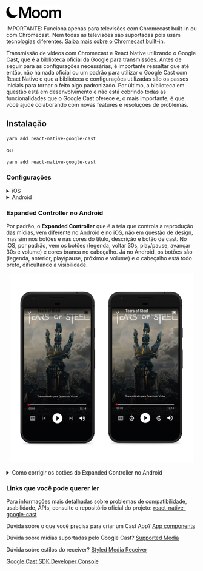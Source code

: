 <p align="left">
    <img src="/assets/moom.svg" height="35" alt="Moom"/>
</p>

IMPORTANTE: Funciona apenas para televisões com Chromecast built-in ou com Chromecast. Nem todas as televisões são suportadas pois usam tecnologias diferentes. [Saiba mais sobre o Chromecast built-in](https://www.google.com/chromecast/built-in/).

Transmissão de vídeos com Chromecast e React Native utilizando o Google Cast, que é a biblioteca oficial da Google para transmissões. Antes de seguir para as configurações necessárias, é importante ressaltar que até então, não há nada oficial ou um padrão para utilizar o Google Cast com React Native e que a biblioteca e configurações utilizadas são os passos iniciais para tornar o feito algo padronizado. Por último, a biblioteca em questão está em desenvolvimento e não está cobrindo todas as funcionalidades que o Google Cast oferece e, o mais importante, é que você ajude colaborando com novas features e resoluções de problemas.

## Instalação

```sh
yarn add react-native-google-cast
```

ou

```sh
yarn add react-native-google-cast
```

### Configurações

<details>
<summary>iOS</summary>

- Dentro de `ios/NOME-DO-APP/AppDelegate.m` adicione

```obj-c
#import <GoogleCast/GoogleCast.h>
```

- Ainda dentro de `AppDelegate.m` adicione o seguinte trecho de código antes do `return YES;`

```obj-c
GCKDiscoveryCriteria *criteria = [[GCKDiscoveryCriteria alloc] initWithApplicationID:kGCKDefaultMediaReceiverApplicationID];
GCKCastOptions* options = [[GCKCastOptions alloc] initWithDiscoveryCriteria:criteria];
[GCKCastContext setSharedInstanceWithOptions:options];
```

Obs: Para receivers customizados, adicione no lugar do kGCKDefaultMediaReceiverApplicationID seu ApplicationID (ex: @"E038DH47"). Leia mais em [Styled Media Receiver](https://developers.google.com/cast/docs/styled_receiver)

- Dentro da pasta **iOS** no arquivo `Podfile` adicione

```obj-c
pod 'react-native-google-cast/NoBluetooth', path: '../node_modules/react-native-google-cast/ios/'
```

- Por fim, abra a pasta **iOS** no seu terminal e rode o comando

```obj-c
pod install
```

- Tudo pronto. Inicie sua aplicação

```sh
npx react-native run-ios
```

</details>

<details>
<summary>Android</summary>

- Dentro de `android/app/src/main/AndroidManifest.xml` adicione

```xml
<activity android:name="com.reactnative.googlecast.GoogleCastExpandedControlsActivity" />

<meta-data
    android:name="com.google.android.gms.cast.framework.OPTIONS_PROVIDER_CLASS_NAME"
    android:value="com.reactnative.googlecast.GoogleCastOptionsProvider" />
```

- Adicione dentro de `android/app/build.gradle`

```xml
implementation "com.google.android.gms:play-services-cast-framework:+"
```

- Dentro de `android/app/src/main/java/com/cast/MainActivity.java` adicione

```java
import com.facebook.react.GoogleCastActivity;

public class MainActivity extends GoogleCastActivity {
  // ..
}
```

IMPORTANTE: Com o emulador do Android Studio, o botão de Google Cast não aparece, e não sei ao certo porque isso ocorre, mas em contrapartida, emulando a aplicação com um dispositivo físico, funciona perfeitamente. Outra forma é utilizar o [scrcpy](https://github.com/Genymobile/scrcpy), que conectando seu dispositivo físico via USB ao computador, você consegue emular seu celular.

Independente da forma como você for emular sua aplicação, inicie sua aplicação com

```sh
npx react-native run-android
```

Caso você deseje customizar seu receiver, siga os passos abaixos:

- Dentro de `android/app/src/main/AndroidManifest.xml` altere o nome `com.reactnative.googlecast.GoogleCastOptionsProvider` para `com.nativecast.CastOptionsProvider` como no exemplo abaixo

```xml
<meta-data
    android:name="com.google.android.gms.cast.framework.OPTIONS_PROVIDER_CLASS_NAME"
    android:value="com.nativecast.CastOptionsProvider" />
```

- No caminho `android/app/src/main/java/com/NOME-DO-APP` crie um arquivo chamado `CastOptionsProvider.java` e adicione o trecho de código

```java
package com.nativecast;

import com.reactnative.googlecast.GoogleCastOptionsProvider;
import android.content.Context;
import com.google.android.gms.cast.framework.CastOptions;

public class CastOptionsProvider extends GoogleCastOptionsProvider {
  @Override
  public CastOptions getCastOptions(Context context) {
    CastOptions castOptions = new CastOptions.Builder()
        .setReceiverApplicationId(context.getString(R.string.app_id))
        .build();
    return castOptions;
  }
}
```

- Para finalizar, acesse o arquivo `strings.xml` que fica em `android/app/src/main/res/values/strings.xml` e acrescente uma nova string dentro de `<resources>` com sua app id

```xml
<string name="app_id">E038DH47</string>
```

</details>

### Expanded Controller no Android

Por padrão, o **Expanded Controller** que é a tela que controla a reprodução das mídias, vem diferente no Android e no iOS, não em questão de design, mas sim nos botões e nas cores do título, descrição e botão de cast. No iOS, por padrão, vem os botões (legenda, voltar 30s, play/pause, avançar 30s e volume) e cores branca no cabeçalho. Já no Android, os botões são (legenda, anterior, play/pause, próximo e volume) e o cabeçalho está todo preto, dificultando a visibilidade.

<p align="center">
    <img src="/assets/android.jpg" height="500" alt="Android device by Moom"/>
</p>

<details>
<summary>Como corrigir os botões do Expanded Controller no Android</summary>

- Dentro de `android/app/src/main/res/values` crie um novo arquivo chamado `arrays.xml` e insira o trecho de código abaixo

```xml
<?xml version="1.0" encoding="utf-8"?>
<resources>
    <array name="cast_expanded_controller_control_buttons">
        <!-- Para outros botões olhe esse link: https://developers.google.com/cast/docs/android_sender/customize_ui#choose-mini-controller-buttons -->
        <item>@id/cast_button_type_closed_caption</item>
        <item>@id/cast_button_type_rewind_30_seconds</item>
        <item>@id/cast_button_type_forward_30_seconds</item>
        <item>@id/cast_button_type_mute_toggle</item>
    </array>
</resources>
```

- Por fim, dentro da pasta `values`, também tem um arquivo chamado `styles.xml`. Adicione o seguinte trecho de código dentro de `<resources>`

```xml
<style name="CustomCastExpandedController" parent="CastExpandedController">
    <item name="castControlButtons">@array/cast_expanded_controller_control_buttons</item>
</style>
```

E no `<style name="AppTheme" parent="Theme.AppCompat.Light.NoActionBar">` adicione

```xml
<item name="castExpandedControllerToolbarStyle">@style/ThemeOverlay.AppCompat.Dark.ActionBar</item>
<item name="castExpandedControllerStyle">@style/CustomCastExpandedController</item>
```

</details>

### Links que você pode querer ler

Para informações mais detalhadas sobre problemas de compatibilidade, usabilidade, APIs, consulte o repositório oficial do projeto: [react-native-google-cast](https://github.com/react-native-google-cast/react-native-google-cast)

Dúvida sobre o que você precisa para criar um Cast App? [App components](https://developers.google.com/cast/docs/developers#app_components)

Dúvida sobre mídias suportadas pelo Google Cast? [Supported Media](https://developers.google.com/cast/docs/media)

Dúvida sobre estilos do receiver? [Styled Media Receiver](https://developers.google.com/cast/docs/styled_receiver)

[Google Cast SDK Developer Console](https://cast.google.com/publish)
